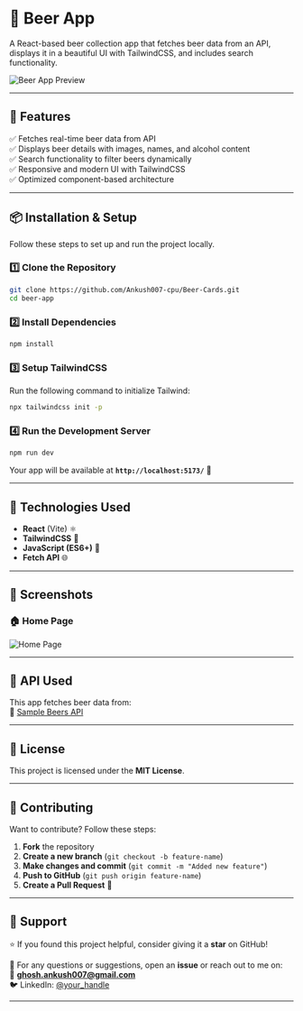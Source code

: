 # 🍻 Beer App

A React-based beer collection app that fetches beer data from an API, displays it in a beautiful UI with TailwindCSS, and includes search functionality.

![Beer App Preview](https://via.placeholder.com/800x400?text=Beer+App+Preview)

---

## 🚀 Features

✅ Fetches real-time beer data from API  
✅ Displays beer details with images, names, and alcohol content  
✅ Search functionality to filter beers dynamically  
✅ Responsive and modern UI with TailwindCSS  
✅ Optimized component-based architecture  

---

## 📦 Installation & Setup

Follow these steps to set up and run the project locally.

### 1️⃣ Clone the Repository
```sh
git clone https://github.com/Ankush007-cpu/Beer-Cards.git
cd beer-app
```

### 2️⃣ Install Dependencies
```sh
npm install
```

### 3️⃣ Setup TailwindCSS
Run the following command to initialize Tailwind:
```sh
npx tailwindcss init -p
```

### 4️⃣ Run the Development Server
```sh
npm run dev
```
Your app will be available at **`http://localhost:5173/`** 🚀

---

## 🔧 Technologies Used

- **React** (Vite) ⚛️  
- **TailwindCSS** 🎨  
- **JavaScript (ES6+)** 🚀  
- **Fetch API** 🌐  

---

## 📸 Screenshots

### 🏠 Home Page
![Home Page](https://via.placeholder.com/800x400?text=Home+Page)

---

## 🎯 API Used

This app fetches beer data from:  
🔗 [Sample Beers API](https://api.sampleapis.com/beers/ale)

---

## 📜 License

This project is licensed under the **MIT License**.

---

## 🤝 Contributing

Want to contribute? Follow these steps:

1. **Fork** the repository  
2. **Create a new branch** (`git checkout -b feature-name`)  
3. **Make changes and commit** (`git commit -m "Added new feature"`)  
4. **Push to GitHub** (`git push origin feature-name`)  
5. **Create a Pull Request** 🚀  

---

## 🙌 Support

⭐ If you found this project helpful, consider giving it a **star** on GitHub!  

💬 For any questions or suggestions, open an **issue** or reach out to me on:  
📧 **ghosh.ankush007@gmail.com**  
🐦 LinkedIn: [@your_handle](https://www.linkedin.com/in/ankush00/)  

---
